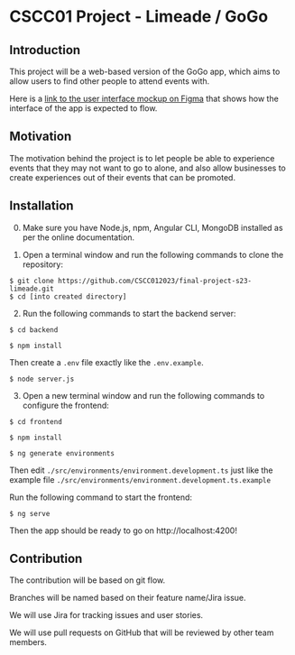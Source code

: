 CSCC01 Project - Limeade / GoGo
========================================================================

## Introduction


This project will be a web-based version of the GoGo app, which aims to allow users to find other people to attend events with.

Here is a [link to the user interface mockup on Figma](https://www.figma.com/proto/VxVHNaAY7aCgBv1k8hdqUR/UX-Mockup?type=design&node-id=9-3&scaling=min-zoom&page-id=0%3A1&starting-point-node-id=9%3A3) that shows how the interface of the app is expected to flow.

## Motivation

The motivation behind the project is to let people be able to experience events that they may not want to go to alone, and also allow businesses to create experiences out of their events that can be promoted.

## Installation

0. Make sure you have Node.js, npm, Angular CLI, MongoDB installed as per the online documentation.

1. Open a terminal window and run the following commands to clone the repository:

```shell
$ git clone https://github.com/CSCC012023/final-project-s23-limeade.git  
$ cd [into created directory]
```
 
2. Run the following commands to start the backend server:

```shell
$ cd backend

$ npm install
```

Then create a `.env` file exactly like the `.env.example`.

```shell
$ node server.js
```

3. Open a new terminal window and run the following commands to configure the frontend:

```shell
$ cd frontend

$ npm install

$ ng generate environments
```

Then edit `./src/environments/environment.development.ts` just like the example file `./src/environments/environment.development.ts.example` 

Run the following command to start the frontend:

```shell
$ ng serve       
```

Then the app should be ready to go on http://localhost:4200!

## Contribution
The contribution will be based on git flow.

Branches will be named based on their feature name/Jira issue.

We will use Jira for tracking issues and user stories.

We will use pull requests on GitHub that will be reviewed by other team members.

